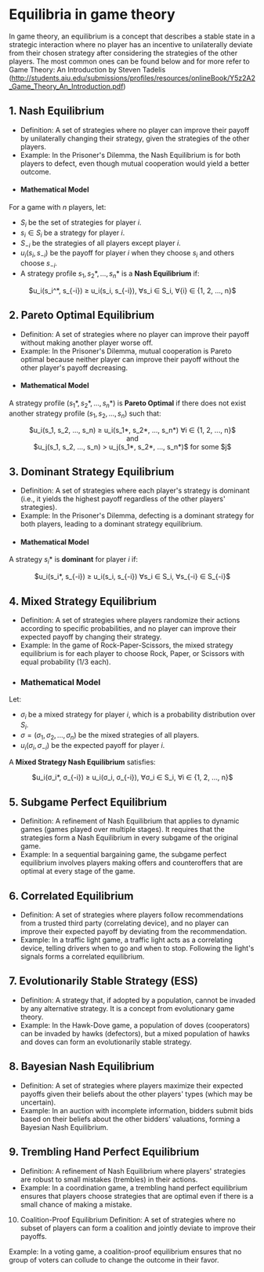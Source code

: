 # Equilibria in game theory

In game theory, an equilibrium is a concept that describes a stable state in a strategic interaction where no player has an incentive to unilaterally deviate from their chosen strategy after considering the strategies of the other players.
The most common ones can be found below and for more refer to Game Theory: An Introduction by Steven Tadelis (http://students.aiu.edu/submissions/profiles/resources/onlineBook/Y5z2A2_Game_Theory_An_Introduction.pdf)

## 1. Nash Equilibrium
  - Definition: A set of strategies where no player can improve their payoff by unilaterally changing their strategy, given the strategies of the other players.
  - Example: In the Prisoner's Dilemma, the Nash Equilibrium is for both players to defect, even though mutual cooperation would yield a better outcome.
  - #### **Mathematical Model**  
  For a game with $n$ players, let:  
- $S_i$ be the set of strategies for player $i$.  
- $s_i ∈ S_i$ be a strategy for player $i$.  
- $S_{-i}$ be the strategies of all players except player $i$.  
- $u_i(s_i, s_{-i})$ be the payoff for player $i$ when they choose $s_i$ and others choose $s_{-i}$.
- A strategy profile $s_1, s_2*, ..., s_n*$ is a **Nash Equilibrium** if:
<p align="center">
$u_i(s_i^*, s_{-i}) ≥ u_i(s_i, s_{-i}),  ∀s_i ∈ S_i, ∀{i} ∈ {1, 2, ..., n}$
</p>

## 2. Pareto Optimal Equilibrium
  - Definition: A set of strategies where no player can improve their payoff without making another player worse off.
  - Example: In the Prisoner's Dilemma, mutual cooperation is Pareto optimal because neither player can improve their payoff without the other player's payoff decreasing.
  - #### **Mathematical Model**  
A strategy profile $(s_1*, s_2*, ..., s_n*)$ is **Pareto Optimal** if there does not exist another strategy profile $(s_1, s_2, ..., s_n)$ such that:  
<p align="center">
$u_i(s_1, s_2, ..., s_n) ≥ u_i(s_1*, s_2*, ..., s_n*) ∀i ∈ {1, 2, ..., n}$
<br /> and <br />
$u_j(s_1, s_2, ..., s_n) > u_j(s_1*, s_2*, ..., s_n*)$ for some $j$
</p>
  
## 3. Dominant Strategy Equilibrium
  - Definition: A set of strategies where each player's strategy is dominant (i.e., it yields the highest payoff regardless of the other players' strategies).
  - Example: In the Prisoner's Dilemma, defecting is a dominant strategy for both players, leading to a dominant strategy equilibrium.
  - #### **Mathematical Model**  
A strategy $s_i*$ is **dominant** for player $i$ if:
<p align="center">
$u_i(s_i*, s_{-i}) ≥ u_i(s_i, s_{-i}) ∀s_i ∈ S_i, ∀s_{-i} ∈ S_{-i}$
</p>

## 4. Mixed Strategy Equilibrium
  - Definition: A set of strategies where players randomize their actions according to specific probabilities, and no player can improve their expected payoff by changing their strategy.
  - Example: In the game of Rock-Paper-Scissors, the mixed strategy equilibrium is for each player to choose Rock, Paper, or Scissors with equal probability (1/3 each).
  - ### **Mathematical Model**  
Let:
- $σ_i$ be a mixed strategy for player $i$, which is a probability distribution over $S_i$.
- $σ = (σ_1, σ_2, ..., σ_n)$ be the mixed strategies of all players.
- $u_i(σ_i, σ_{-i})$ be the expected payoff for player $i$.

A **Mixed Strategy Nash Equilibrium** satisfies:
<p align="center">
$u_i(σ_i*, σ_{-i}) ≥ u_i(σ_i, σ_{-i}), ∀σ_i ∈ S_i, ∀i ∈ {1, 2, ..., n}$
</p>


## 5. Subgame Perfect Equilibrium
  - Definition: A refinement of Nash Equilibrium that applies to dynamic games (games played over multiple stages). It requires that the strategies form a Nash Equilibrium in every subgame of the original game.
  - Example: In a sequential bargaining game, the subgame perfect equilibrium involves players making offers and counteroffers that are optimal at every stage of the game.

## 6. Correlated Equilibrium
  - Definition: A set of strategies where players follow recommendations from a trusted third party (correlating device), and no player can improve their expected payoff by deviating from the recommendation.
  - Example: In a traffic light game, a traffic light acts as a correlating device, telling drivers when to go and when to stop. Following the light's signals forms a correlated equilibrium.

## 7. Evolutionarily Stable Strategy (ESS)
  - Definition: A strategy that, if adopted by a population, cannot be invaded by any alternative strategy. It is a concept from evolutionary game theory.
  - Example: In the Hawk-Dove game, a population of doves (cooperators) can be invaded by hawks (defectors), but a mixed population of hawks and doves can form an evolutionarily stable strategy.

## 8. Bayesian Nash Equilibrium
  - Definition: A set of strategies where players maximize their expected payoffs given their beliefs about the other players' types (which may be uncertain).
  - Example: In an auction with incomplete information, bidders submit bids based on their beliefs about the other bidders' valuations, forming a Bayesian Nash Equilibrium.

## 9. Trembling Hand Perfect Equilibrium
  - Definition: A refinement of Nash Equilibrium where players' strategies are robust to small mistakes (trembles) in their actions.
  - Example: In a coordination game, a trembling hand perfect equilibrium ensures that players choose strategies that are optimal even if there is a small chance of making a mistake.

10. Coalition-Proof Equilibrium
Definition: A set of strategies where no subset of players can form a coalition and jointly deviate to improve their payoffs.

Example: In a voting game, a coalition-proof equilibrium ensures that no group of voters can collude to change the outcome in their favor.
